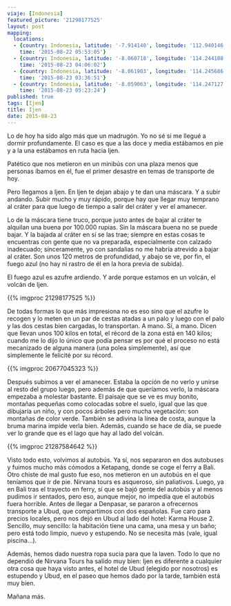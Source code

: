 ```yaml
---
viaje: [Indonesia]
featured_picture: '21298177525'
layout: post
mapping:
  locations:
  - {country: Indonesia, latitude: '-7.914140', longitude: '112.940146', place: Tosari,
    time: '2015-08-22 05:53:05'}
  - {country: Indonesia, latitude: '-8.060718', longitude: '114.244188', place: Banyuwangi,
    time: '2015-08-23 04:06:02'}
  - {country: Indonesia, latitude: '-8.061903', longitude: '114.245686', place: Banyuwangi,
    time: '2015-08-23 03:36:51'}
  - {country: Indonesia, latitude: '-8.059063', longitude: '114.247127', place: Banyuwangi,
    time: '2015-08-23 05:23:24'}
published: true
tags: [Ijen]
title: Ijen
date: 2015-08-23
---
```


Lo de hoy ha sido algo más que un madrugón. Yo no sé si me llegué a dormir profundamente. El caso es que a las doce y media estábamos en pie y a la una estábamos en ruta hacia Ijen.

Patético que nos metieron en un minibús con una plaza menos que personas íbamos en él, fue el primer desastre en temas de transporte de hoy.

Pero llegamos a Ijen. En Ijen te dejan abajo y te dan una máscara. Y a subir andando. Subir mucho y muy rápido, porque hay que llegar muy temprano al cráter para que luego de tiempo a salir del cráter y ver el amanecer.

Lo de la máscara tiene truco, porque justo antes de bajar al cráter te alquilan una buena por 100.000 rupias. Sin la máscara buena no se puede bajar. Y la bajada al cráter en sí se las trae; siempre en estas cosas te encuentras con gente que no va preparada, especialmente con calzado inadecuado; sinceramente, yo con sandalias no me habría atrevido a bajar al cráter. Son unos 120 metros de profundidad, y abajo se ve, por fin, el fuego azul (no hay ni rastro de él en la hora previa de subida).

El fuego azul es azufre ardiendo. Y arde porque estamos en un volcán, el volcán de Ijen.

{{% imgproc 21298177525 %}}

De todas formas lo que más impresiona no es eso sino que el azufre lo recogen y lo meten en un par de cestas atadas a un palo y luego con el palo y las dos cestas bien cargadas, lo transportan. A mano. Sí, a mano. Dicen que llevan unos 100 kilos en total, el récord de la zona está en 140 kilos; cuando me lo dijo lo único que podía pensar es por qué el proceso no está mecanizado de alguna manera (una polea simplemente), así que simplemente le felicité por su récord.

{{% imgproc 20677045323 %}}

Después subimos a ver el amanecer. Estaba la opción de no verlo y unirse al resto del grupo luego, pero además de que queríamos verlo, la máscara empezaba a molestar bastante. El paisaje que se ve es muy bonito, montañas pequeñas como colocadas sobre el suelo, igual que las que dibujaría un niño, y con pocos árboles pero mucha vegetación: son montañas de color verde. También se adivina la línea de costa, aunque la bruma marina impide verla bien. Además, cuando se hace de día, se puede ver lo grande que es el lago que hay al lado del volcán.

{{% imgproc 21287584642 %}}

Visto todo esto, volvimos al autobús. Ya sí, nos separaron en dos autobuses y fuimos mucho más cómodos a Ketapang, donde se coge el ferry a Bali. Otro chiste de mal gusto fue eso, nos metieron en un autobús en el que teníamos que ir de pie. Nirvana tours es asqueroso, sin paliativos. Luego, ya en Bali tras el trayecto en ferry, sí que se bajó gente del autobús y al menos pudimos ir sentados, pero eso, aunque mejor, no impedía que el autobús fuera horrible. Antes de llegar a Denpasar, se pararon a ofrecernos transporte a Ubud, que compartimos con dos españolas. Fue caro para precios locales, pero nos dejó en Ubud al lado del hotel: Karma House 2. Sencillo, muy sencillo: la habitación tiene una cama, una mesa y un baño; pero está todo limpio, nuevo y estupendo. No se necesita más (vale, igual piscina...).

Además, hemos dado nuestra ropa sucia para que la laven. Todo lo que no dependió de Nirvana Tours ha salido muy bien: Ijen es diferente a cualquier otra cosa que haya visto antes, el hotel de Ubud (elegido por nosotros) es estupendo y Ubud, en el paseo que hemos dado por la tarde, también está muy bien.

Mañana más.
